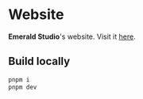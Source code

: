# Website

**Emerald Studio**'s website. Visit it [here](https://emeraldstudio.fr).

## Build locally

```bash
pnpm i
pnpm dev
```
